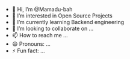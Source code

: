 - 👋 Hi, I’m @Mamadu-bah
- 👀 I’m interested in Open Source Projects
- 🌱 I’m currently learning Backend engineering
- 💞️ I’m looking to collaborate on ...
- 📫 How to reach me ...
- 😄 Pronouns: ...
- ⚡ Fun fact: ...

<!---
Mamadu-bah/Mamadu-bah is a ✨ special ✨ repository because its `README.md` (this file) appears on your GitHub profile.
You can click the Preview link to take a look at your changes.
--->
